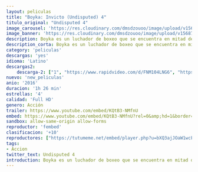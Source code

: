 ```yaml
---
layout: peliculas
title: "Boyka: Invicto (Undisputed) 4"
titulo_original: "Undisputed 4"
image_carousel: 'https://res.cloudinary.com/dmsdzouoo/image/upload/v1568785232/invensible4-min_zjhl5w.jpg'
image_banner: 'https://res.cloudinary.com/dmsdzouoo/image/upload/v1568785230/undepited4-min_xxcwct.jpg'
description: Boyka es un luchador de boxeo que se encuentra en mitad de una importante liga. Durante la competición se produce una muerte lo que hace que empiece a replantearse verdaderamente lo que merece la pena este deporte. Cuando descubre que la mujer del fallecido se encuentra en serios problemas, decide luchar una serie de batallas para poder liberarla de la servidumbre.
description_corta: Boyka es un luchador de boxeo que se encuentra en mitad de una importante liga. Durante la competición se produce una muerte lo que hace que empiece a replantearse verdaderamente lo que merece la pena este deporte. Cuando descubre que la mujer del fallecido se encuentra en serios problemas, decide luchar una serie de batallas para poder liberarla de la servidumbre.
category: 'peliculas'
descargas: 'yes'
idioma: 'Latino'
descargas2:
    descarga-2: ["1", "https://www.rapidvideo.com/d/FNM104LNG6", "https://www.google.com/s2/favicons?domain=www.rapidvideo.com","RapidVideo","https://res.cloudinary.com/imbriitneysam/image/upload/v1541473684/mexico.png", "Latino", "Full HD"]
nuevo: 'new_peliculas'
anio: '2016'
duracion: '1h 26 min'
estrellas: '4'
calidad: 'Full HD'
genero: Acción
trailer: https://www.youtube.com/embed/KQtB3-NMfnU
embed: https://www.youtube.com/embed/KQtB3-NMfnU?rel=0&amp;hd=1&border=0&wmode=opaque&enablejsapi=1&modestbranding=1&controls=1&showinfo=1
sandbox: allow-same-origin allow-forms
reproductor: 'fembed'
clasificacion: '+10'
reproductores: ["https://tutumeme.net/embed/player.php?u=bXQ3ajJOaW1wcFRGcEs2VW5XRGExTlRPMytmUnc3bHVwcWhoenVIUjI5SHF5TlNwc0taaG1jN2gwZHZSNTlIRHVhV2tZWitkNUtDVDNOL1ZvYW1rYjJaaW02WT0"]
tags:
- Accion
twitter_text: Undisputed 4
introduction: Boyka es un luchador de boxeo que se encuentra en mitad de una importante liga. Durante la competición se produce una muerte lo que hace que empiece a replantearse verdaderamente lo que merece la pena este deporte. Cuando descubre que la mujer del fallecido se encuentra en serios problemas, decide luchar una serie de batallas para poder liberarla de la servidumbre.
---
```












